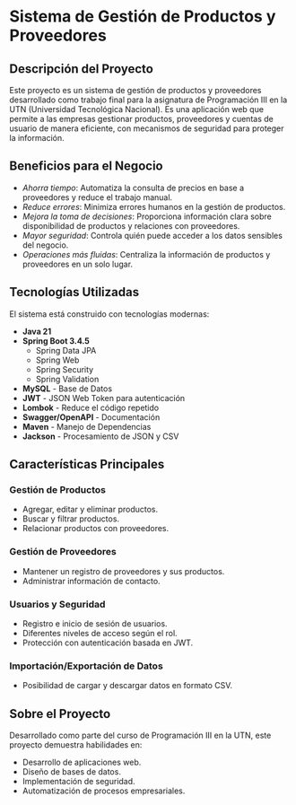 # Sistema de Gestión de Productos y Proveedores

[](https://img.shields.io/badge/Java-ED8B00?style=for-the-badge&logo=openjdk&logoColor=white) 
[](https://img.shields.io/badge/MySQL-4479A1?style=for-the-badge&logo=mysql&logoColor=white) 
[](https://img.shields.io/badge/JWT-000000?style=for-the-badge&logo=jsonwebtokens&logoColor=white) 
[](https://img.shields.io/badge/JUnit-25A162?style=for-the-badge&logo=junit5&logoColor=white) 
[](https://img.shields.io/badge/Swagger-85EA2D?style=for-the-badge&logo=swagger&logoColor=black) 
[](https://img.shields.io/badge/Hibernate-59666C?style=for-the-badge&logo=hibernate&logoColor=white)

## Descripción del Proyecto

Este proyecto es un sistema de gestión de productos y proveedores desarrollado
como trabajo final para la asignatura de Programación III en la UTN (Universidad Tecnológica Nacional). Es una aplicación web que permite a las empresas gestionar productos, proveedores y cuentas de usuario de manera eficiente, con mecanismos de seguridad para proteger la información.

## Beneficios para el Negocio

- *Ahorra tiempo*: Automatiza la consulta de precios en base a proveedores y reduce el trabajo manual.
- *Reduce errores*: Minimiza errores humanos en la gestión de productos.
- *Mejora la toma de decisiones*: Proporciona información clara sobre disponibilidad de productos y relaciones con proveedores.
- *Mayor seguridad*: Controla quién puede acceder a los datos sensibles del negocio.
- *Operaciones más fluidas*: Centraliza la información de productos y proveedores en un solo lugar.

## Tecnologías Utilizadas

El sistema está construido con tecnologías modernas:

- **Java 21**
- **Spring Boot 3.4.5**
    - Spring Data JPA
    - Spring Web
    - Spring Security
    - Spring Validation
- **MySQL** - Base de Datos
- **JWT** - JSON Web Token para autenticación
- **Lombok** - Reduce el código repetido
- **Swagger/OpenAPI** - Documentación
- **Maven** - Manejo de Dependencias
- **Jackson** - Procesamiento de JSON y CSV

## Características Principales

### Gestión de Productos

- Agregar, editar y eliminar productos.
- Buscar y filtrar productos.
- Relacionar productos con proveedores.

### Gestión de Proveedores

- Mantener un registro de proveedores y sus productos.
- Administrar información de contacto.

### Usuarios y Seguridad

- Registro e inicio de sesión de usuarios.
- Diferentes niveles de acceso según el rol.
- Protección con autenticación basada en JWT.

### Importación/Exportación de Datos

- Posibilidad de cargar y descargar datos en formato CSV.

## Sobre el Proyecto

Desarrollado como parte del curso de Programación III en la UTN, este proyecto demuestra habilidades en:

- Desarrollo de aplicaciones web.
- Diseño de bases de datos.
- Implementación de seguridad.
- Automatización de procesos empresariales.
